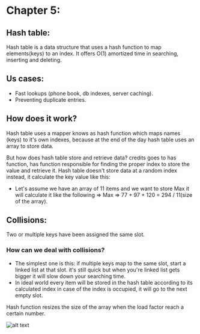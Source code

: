 # Chapter 5:

## Hash table:

Hash table is a data structure that uses a hash function to map elements(keys) to an index. It offers O(1) amortized time in searching, inserting and deleting.

## Us cases:

- Fast lookups (phone book, db indexes, server caching).
- Preventing duplicate entries.

## How does it work?

Hash table uses a mapper knows as hash function which maps names (keys) to it's own indexes, because at the end of the day hash table uses an array to store data.

But how does hash table store and retrieve data? credits goes to has function, has function responsible for finding the proper index to store the value and retrieve it. Hash table doesn't store data at a random index instead, it calculate the key value like this:

- Let's assume we have an array of 11 items and we want to store Max it will calculate it like the following => Max => 77 + 97 + 120 = 294 / 11(size of the array).

## Collisions:

<!-- In ideal world every item will be stored in the hash table according to its calculated index in the best case se -->

Two or multiple keys have been assigned the same slot.

### How can we deal with collisions?

- The simplest one is this: if multiple keys map to the same slot, start a linked list at that slot. it's still quick but when you're linked list gets bigger it will slow down your searching time.
- In ideal world every item will be stored in the hash table according to its calculated index in case of the index is occupied, it will go to the next empty slot.

Hash function resizes the size of the array when the load factor reach a certain number.

![alt text](https://miro.medium.com/max/1400/1*ONlsW4t4hS-6ZjiJzLZVRA.png)
